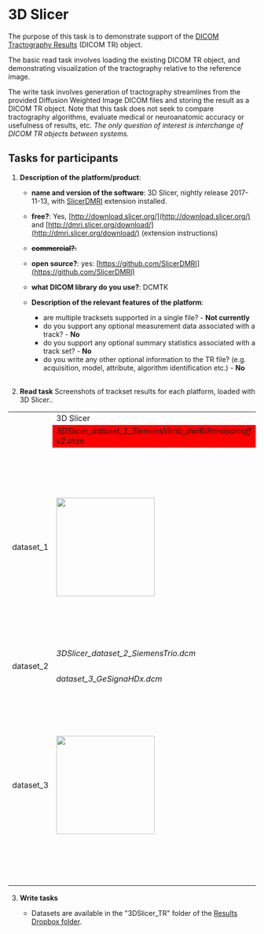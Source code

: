# 3D Slicer

The purpose of this task is to demonstrate support of the [DICOM Tractography Results](ftp://medical.nema.org/medical/dicom/final/sup181_ft_TractographyResultsStorage.pdf) \(DICOM TR\) object.

The basic read task involves loading the existing DICOM TR object, and demonstrating visualization of the tractography relative to the reference image.

The write task involves generation of tractography streamlines from the provided Diffusion Weighted Image DICOM files and storing the result as a DICOM TR object. Note that this task does not seek to compare tractography algorithms, evaluate medical or neuroanatomic accuracy or usefulness of results, etc. _The only question of interest is interchange of DICOM TR objects between systems._

## Tasks for participants

1. **Description of the platform/product**:

   * **name and version of the software**: 3D Slicer, nightly release 2017-11-13, with [SlicerDMRI](http://dmri.slicer.org/download/) extension installed.
   * **free?**: Yes, [http://download.slicer.org/](http://download.slicer.org/) and [http://dmri.slicer.org/download/](http://dmri.slicer.org/download/) \(extension instructions\)
   * ~~**commercial?**:~~
   * **open source?**: yes: [https://github.com/SlicerDMRI](https://github.com/SlicerDMRI)
   * **what DICOM library do you use?**: DCMTK

   * **Description of the relevant features of the platform**:

     * are multiple tracksets supported in a single file? - **Not currently**
     * do you support any optional measurement data associated with a track? - **No**
     * do you support any optional summary statistics associated with a track set? - **No**
     * do you write any other optional information to the TR file? \(e.g. acquisition, model, attribute, algorithm identification etc.\) - **No**
<br><br>
2. **Read task** Screenshots of trackset results for each platform, loaded with 3D Slicer..


<table> 
<tr>
  <td width="20%"></td>
  <td>3D Slicer</td>
  <td>BrainLab</td>
</tr>


<!-- dataset_1 -->
<tr>
  <td></td>
  <td bgcolor="red"><i>3DSlicer_dataset_1_SiemensVerio_dwi6dirmosaicoff-v2.dcm</i></td>
  <td bgcolor="red"><i>TrackSet_DataSet1.dcm</i></td>
</tr>

<tr>
  <td>dataset_1</td>

  <td>
    <img src="https://github.com/ihnorton/rsna2016-qirr-dicom4qi/raw/changes/20/results/tr/3dslicer/3DSlicer_dataset1_screenshot.png" width="200">
   </td>
   
   <td>
   <img src="https://github.com/ihnorton/rsna2016-qirr-dicom4qi/raw/changes/20/results/tr/3dslicer/BrainLab_dataset1_screenshot-1.png" width="200">
   <img src="https://github.com/ihnorton/rsna2016-qirr-dicom4qi/raw/changes/20/results/tr/3dslicer/BrainLab_dataset1_screenshot-2.png" width="200">
   </td>
</tr>


<!-- dataset_2 -->
<tr>
  <td></td>
  <td><i>3DSlicer_dataset_2_SiemensTrio.dcm</i></td>
  <td><i>N/A</i></td>
</tr>

<tr>
  <td>dataset_2</td>

   <td>
   
   </td>
   
   <td>
   </td>
</tr>


<!-- dataset_3 -->
<tr>
  <td></td>
  <td><i>dataset_3_GeSignaHDx.dcm</i></td>
  <td><i>TrackSet_DataSet3.dcm</i></td>
</tr>

<tr>
  <td>dataset_3</td>

  <td>
  <img src="https://github.com/ihnorton/rsna2016-qirr-dicom4qi/raw/changes/20/results/tr/3dslicer/3DSlicer_dataset3_screenshot-1.png" width="200"> 
   </td>
   
   <td>
   <img src="https://github.com/ihnorton/rsna2016-qirr-dicom4qi/raw/changes/20/results/tr/3dslicer/BrainLab_dataset3_screenshot-1.png" width="200">
   <img src="https://github.com/ihnorton/rsna2016-qirr-dicom4qi/raw/changes/20/results/tr/3dslicer/BrainLab_dataset3_screenshot-2.png" width="200">
   </td>

</tr>
</table>

   
3. **Write tasks**

   * Datasets are available in the "3DSlicer_TR" folder of the [Results Dropbox folder](https://www.dropbox.com/sh/gmy2nt1mlfk1k2w/AADIdfcLUUZ8ViAh7i6x0aana?dl=0).



